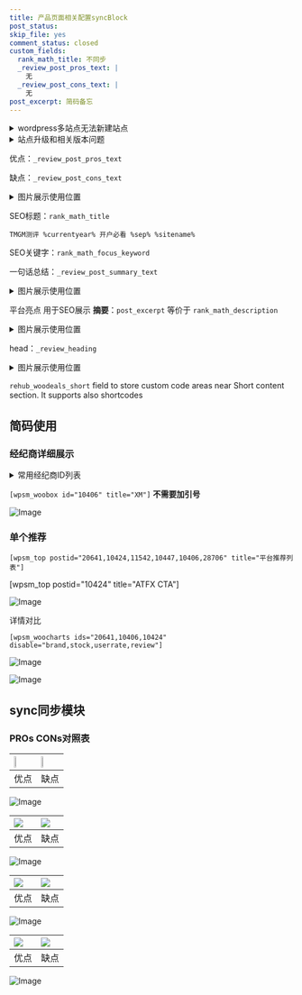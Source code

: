 ```yaml
---
title: 产品页面相关配置syncBlock
post_status: 
skip_file: yes
comment_status: closed
custom_fields:
  rank_math_title: 不同步
  _review_post_pros_text: |
    无
  _review_post_cons_text: |
    无
post_excerpt: 简码备忘
---
```

<details><summary>wordpress多站点无法新建站点</summary>

<li>和报错需要清理cookies一样的原因</li>
<li>wp-config.php里面<code>define( 'SUBDOMAIN_INSTALL', false );//子域名安装</code></li>
<li>新建子站点是用<code>define( 'SUBDOMAIN_INSTALL', true);//子域名安装</code> 完成以后，改成<code>false</code></li>
</details>

<details><summary>站点升级和相关版本问题</summary>

<p>wordpress：5.9.9
woocommerce：7.5.1
出现问题的地方：主题选项里面>><strong>Product layout >>compact style</strong></p>
<p>如何出现没有用过的字段 导致无法保存。先导出配置 然后进行修改，后面再次恢复即可。</p>
<p>出现部分字段无法显示时，需要返回默认布局后，对产品进行保存就好了。</p>
<p></p>
</details>

优点：`_review_post_pros_text`

缺点：`_review_post_cons_text`

<details><summary>图片展示使用位置</summary>

<img src="https://prod-files-secure.s3.us-west-2.amazonaws.com/39ed1227-6d7d-4570-be36-9ccd4a2c4241/f51d3d83-55d4-4bdf-9604-f37ec77ab556/Untitled.png?X-Amz-Algorithm=AWS4-HMAC-SHA256&X-Amz-Content-Sha256=UNSIGNED-PAYLOAD&X-Amz-Credential=ASIAZI2LB4662W2LL3FR%2F20250818%2Fus-west-2%2Fs3%2Faws4_request&X-Amz-Date=20250818T165517Z&X-Amz-Expires=3600&X-Amz-Security-Token=IQoJb3JpZ2luX2VjEGEaCXVzLXdlc3QtMiJHMEUCIBtLySCID7DDg3tDU6NJARqhtz0dhdESvs3gV0iIquuOAiEAmU7jJjRzJYR0g%2FtLawF5hzl0WGUk9rAPmpyqda9DoHQqiAQIqv%2F%2F%2F%2F%2F%2F%2F%2F%2F%2FARAAGgw2Mzc0MjMxODM4MDUiDKx0zlXXwTPcHm%2BVFircAyBGLECyvd8B6WUbXmBUxmzH0YzhfYMonzNYeXi0nRRhY%2BtP4IvbHxzj6pUX20D%2BxgkabkQedXFqDhuwh%2BRALiA2x%2FjW1oMKqECkTcv8bo4bCuRLNND3uVERU1JxJW15TnwnTFVOQt6it%2BScwCTqTPRMqDTOqkNvX5g6xOcYRY60XoZ%2Bmygtlti0BqwVnaTUPmULL735L6sVyblHQiEBEAX5dSFGGvNv5x0wmEWEe1ZKgpOn%2BI3uglcX5Qst55ubxf5Lqkp8RSpT8NCgMCdDPpql5tBhJR4BluI%2BVjduo9NFSnNrLrO97DV6KqQ5A26Y7GFkvB8qi0R3DFqHGtFuN%2FwhRYHZ%2BgOw6kXt23fPHvcL9Vw%2BR46B0wyLoVuRRFojyEt2sofidxFlaY%2F9OVVaavcgPU49KsRzyn7OabP7%2BFs0IzJUrA2UfT%2BP1ifCTThMRt%2Fl8u%2Bi1vszOOkqfE%2BIKWJ2zmK4k4HzgKt%2FHb6RUcPmwLxfM%2FHYgN8ZkGfI6iU1t8uXkgKasZmFEug08yJjBpurjqJNsg7vF%2Ft8qTm0z5Fwhc0V2tQO1ffCRVtrUCy5A6UoHgNKZO%2BLHNp3FXDBws5mQTzHoJ%2BBg51K6UA%2ByBv2epix0ksKsQpelVyrMM6rjcUGOqUBabvUExuWhEp8ndScnwzO9QQxjE3fMVh5csHDcFS63Bh2smxswHv5oO6t0paKgEbwlDjKhm%2F1b7KSfAg1xdA6xvR9KQfIu9Yq%2FtbnD1SYtyEJNBsFDSPIX3fgFBHHxXGU9tFwPc2Oc%2FCHf5p%2FYj%2BfU9Wy1didDtERA2Kir3qab5GP9T%2FgabksQrI3Ly%2BOijIt1ExAAijevE3LUEZ4IFhY1edHVYZV&X-Amz-Signature=cddffdce7ba8a21a7e60674b2a165674034d6edaa2ac2bdf5a8ab9a4ce660a59&X-Amz-SignedHeaders=host&x-amz-checksum-mode=ENABLED&x-id=GetObject" alt="Image">
</details>

SEO标题：`rank_math_title`

`TMGM测评 %currentyear% 开户必看 %sep% %sitename%`

SEO关键字：`rank_math_focus_keyword`

一句话总结：`_review_post_summary_text`

<details><summary>图片展示使用位置</summary>

<img src="https://prod-files-secure.s3.us-west-2.amazonaws.com/39ed1227-6d7d-4570-be36-9ccd4a2c4241/4b96a922-296c-4f4e-8630-d1c870cbce01/Untitled.png?X-Amz-Algorithm=AWS4-HMAC-SHA256&X-Amz-Content-Sha256=UNSIGNED-PAYLOAD&X-Amz-Credential=ASIAZI2LB466Y3I7B4L4%2F20250818%2Fus-west-2%2Fs3%2Faws4_request&X-Amz-Date=20250818T165518Z&X-Amz-Expires=3600&X-Amz-Security-Token=IQoJb3JpZ2luX2VjEGEaCXVzLXdlc3QtMiJHMEUCIQDq%2FlpnZOBNmks3StNn1eYVJ4pG0i30NAEc7TMo26hvsQIgKCkRoFtzzt9VU3kt3XrMEoMKz2J0B0kbFBXfAFGasioqiAQIqv%2F%2F%2F%2F%2F%2F%2F%2F%2F%2FARAAGgw2Mzc0MjMxODM4MDUiDFdUgKpkuv3HLj%2FN7CrcA0ddPAoBNDJcOvrOpZHsmauVrQPJjfk4pxhYZqbumu5iZWnmDBRnV8Z4jWC4BTjRw40W8zGW1vgZapmTw40DeZEvnpdeKZgXVaFSc9DwQaYG5FyhHLzZZ6UhJO9hmuj5XsPFRzwfe853pMNUbfWoSxi5PzmSVcS%2F7fa%2BelxZJrf2A2BE2vuvsVAEoew5kQAPcaY2pmBjxPynLVd9z%2BkAtLrKfjLTML%2FxoxhyLVcGuJqLu2RWClLsr8Fhcd02dmrZ3CySalK6bcFWAz0hsMFqoELMdYqrjkGx1ZtY0vDpFoSuJ7BIsKQqhUVmXPKdJjPZ6vVLVJqtlqk%2FR3yny%2FAUJ%2BjEb5gAXHJoql1noHaZET8ghfcUv6KsWh0ySjP5USI71DPKy1Y%2FmfbHnSLcJj0vpmhdFjGDr0B57pUWNbLm9KbUsbxOLfexwklwUYq0tXjbe0bmCdrZWiC1xHOgt2LbNVTi0zohgwYIm01alb9Ub7lIvcJQW7Bz0FiDnE4Ih6KA3Oxy35eQlhKedq%2Fzz%2B5ZgX%2Bmw4ebnXajwZJkutszUjzCM2oahAZFnaPCo5IPO2AM4GmeCRTN7TPQ872lMtcpahQzpDbl2UqXTME%2B99vFlcEdXqDFZYnEPC%2FU6NZVMNmsjcUGOqUBuULBiYEK6DsJkBGul3AP9%2BqXFJQ9tr%2Fhvg%2B6J8BKlltsWhu4t8vTZ4QwzA0zC6i9xpNtXVG2JMsVT9ckvSkOZkamWqwnvDfWCp6gyg%2B1y6gLfxw3Fy8xMlu5DGmnnxgzTN03hBHPERzyRG18Kh5AaFjFyP%2BRa4ySfW84MSp7ygG1gitqyDjTcLmwgeA1aky1%2F7%2BtH7ie%2FuBU99NqxNuu0c98K8h2&X-Amz-Signature=efc070107c157d03ecc8990b1db9d6b3537bc7c8faf6f853a139cd363b70c105&X-Amz-SignedHeaders=host&x-amz-checksum-mode=ENABLED&x-id=GetObject" alt="Image">
</details>

平台亮点 用于SEO展示 **摘要**：`post_excerpt`  等价于 `rank_math_description`

<details><summary>图片展示使用位置</summary>

<img src="https://prod-files-secure.s3.us-west-2.amazonaws.com/39ed1227-6d7d-4570-be36-9ccd4a2c4241/1ee11f63-b60a-4dfe-a7a7-d58ff23b5d88/Untitled.png?X-Amz-Algorithm=AWS4-HMAC-SHA256&X-Amz-Content-Sha256=UNSIGNED-PAYLOAD&X-Amz-Credential=ASIAZI2LB46656QHIXGV%2F20250818%2Fus-west-2%2Fs3%2Faws4_request&X-Amz-Date=20250818T165518Z&X-Amz-Expires=3600&X-Amz-Security-Token=IQoJb3JpZ2luX2VjEGEaCXVzLXdlc3QtMiJHMEUCIBw8fH7j8jPuePAHcV5F4X%2BJllOWv12NCdovOe64liK3AiEAwwFr%2Ffw1gzS2YPxsCTBY12tp6cGgVv%2FYUR%2Fnl%2Fx3rEkqiAQIqv%2F%2F%2F%2F%2F%2F%2F%2F%2F%2FARAAGgw2Mzc0MjMxODM4MDUiDP4uM5SLP1tAXI4y0SrcAwojoSu5yuJ0FuRgKw2M5z7gSqEfyOx3WMOjEDAj6tpxkDgIvnufw86Ze9rELwfzrtf9fMzJffPsnOSYNMf8NYX%2FEOZx6ParVpdr8S2cFS6bne%2B2JuPTjATrBL633820VTKDOTKn144kgi7GnMe%2BysxUonoTtHfcK3G%2F215SZAnPaTOTNDSo3gl8RD6ZFTixwz%2Bn8tmIyI40GFC%2FaHRvbWoKze6BEM1Hfv53eklENuRCu87L5gWMB%2BI68slTVw7pKnD0sdQRWSTIabqEPkvMfVkLI%2BcnU4V05YBmLn8tiJ8VgrzLIih3JJ1ojyluD9tepql2npEXgn3WdwdrZtGyeN2OuVo1jrOCcca4hUbwlj0SqX8p2DQijiGbLsWeTihWPOS9cMqcHK7Hfpjsunzh28P%2F2bC%2FmnVR%2F0yOtHQoPQ5UUEXKMBafkYNIJOg%2BuGdXljyHHTfTvhj%2F1PZX7i3Aq%2BB9FbpCjCtbh72F9aCxrbEziTR1ntQxXRsLt1zTi302U3iLBx%2BKyuQ2amsQ2QzzwByVfZW6syvzrWoqDeTND3qjnZMDhUCMwoKv0dEylEyu%2FzQnYyK%2F3lrRUIgm3g4c6L6bVZkqaSDqc8f4UEDvxALvvkSUOW1pnrsL%2BG2uMOOsjcUGOqUBQ9bFGevdhihLcSMC9shgBSOhd9kTMlON6vzt17DnMT4Vy5%2FWotTVMtnEnQjxX4ojNHx6UFlKjzvS5p%2Fkt%2BKnVkHWXX78XCsLiIbsUWeBWMK4SjJ4YCdThQjZdIrkRB2WGekP0uZaNP44%2FQ0nhFnr7fR3o%2F8GKgKtTlq18%2BgeSko6fEoXvSnUmL8ggRg%2BycxjZiHX5ah6xyiWwYSB3hk02kL3yxKH&X-Amz-Signature=5e2b3c1d3775a72d904cbb98931a0c81c9cf5c75ece04aa0adc68c10d01fd60f&X-Amz-SignedHeaders=host&x-amz-checksum-mode=ENABLED&x-id=GetObject" alt="Image">
<img src="https://prod-files-secure.s3.us-west-2.amazonaws.com/39ed1227-6d7d-4570-be36-9ccd4a2c4241/ad4118b5-78d8-4fbe-801e-3b29b5d99c01/Untitled.png?X-Amz-Algorithm=AWS4-HMAC-SHA256&X-Amz-Content-Sha256=UNSIGNED-PAYLOAD&X-Amz-Credential=ASIAZI2LB46656QHIXGV%2F20250818%2Fus-west-2%2Fs3%2Faws4_request&X-Amz-Date=20250818T165518Z&X-Amz-Expires=3600&X-Amz-Security-Token=IQoJb3JpZ2luX2VjEGEaCXVzLXdlc3QtMiJHMEUCIBw8fH7j8jPuePAHcV5F4X%2BJllOWv12NCdovOe64liK3AiEAwwFr%2Ffw1gzS2YPxsCTBY12tp6cGgVv%2FYUR%2Fnl%2Fx3rEkqiAQIqv%2F%2F%2F%2F%2F%2F%2F%2F%2F%2FARAAGgw2Mzc0MjMxODM4MDUiDP4uM5SLP1tAXI4y0SrcAwojoSu5yuJ0FuRgKw2M5z7gSqEfyOx3WMOjEDAj6tpxkDgIvnufw86Ze9rELwfzrtf9fMzJffPsnOSYNMf8NYX%2FEOZx6ParVpdr8S2cFS6bne%2B2JuPTjATrBL633820VTKDOTKn144kgi7GnMe%2BysxUonoTtHfcK3G%2F215SZAnPaTOTNDSo3gl8RD6ZFTixwz%2Bn8tmIyI40GFC%2FaHRvbWoKze6BEM1Hfv53eklENuRCu87L5gWMB%2BI68slTVw7pKnD0sdQRWSTIabqEPkvMfVkLI%2BcnU4V05YBmLn8tiJ8VgrzLIih3JJ1ojyluD9tepql2npEXgn3WdwdrZtGyeN2OuVo1jrOCcca4hUbwlj0SqX8p2DQijiGbLsWeTihWPOS9cMqcHK7Hfpjsunzh28P%2F2bC%2FmnVR%2F0yOtHQoPQ5UUEXKMBafkYNIJOg%2BuGdXljyHHTfTvhj%2F1PZX7i3Aq%2BB9FbpCjCtbh72F9aCxrbEziTR1ntQxXRsLt1zTi302U3iLBx%2BKyuQ2amsQ2QzzwByVfZW6syvzrWoqDeTND3qjnZMDhUCMwoKv0dEylEyu%2FzQnYyK%2F3lrRUIgm3g4c6L6bVZkqaSDqc8f4UEDvxALvvkSUOW1pnrsL%2BG2uMOOsjcUGOqUBQ9bFGevdhihLcSMC9shgBSOhd9kTMlON6vzt17DnMT4Vy5%2FWotTVMtnEnQjxX4ojNHx6UFlKjzvS5p%2Fkt%2BKnVkHWXX78XCsLiIbsUWeBWMK4SjJ4YCdThQjZdIrkRB2WGekP0uZaNP44%2FQ0nhFnr7fR3o%2F8GKgKtTlq18%2BgeSko6fEoXvSnUmL8ggRg%2BycxjZiHX5ah6xyiWwYSB3hk02kL3yxKH&X-Amz-Signature=6e7a1b737febbd32bc4021d79cbab569b9cbe93e46c61f887b703f4735836417&X-Amz-SignedHeaders=host&x-amz-checksum-mode=ENABLED&x-id=GetObject" alt="Image">
<img src="https://prod-files-secure.s3.us-west-2.amazonaws.com/39ed1227-6d7d-4570-be36-9ccd4a2c4241/a38cf7c9-a79c-4b64-9e94-13589fe0758b/Untitled.png?X-Amz-Algorithm=AWS4-HMAC-SHA256&X-Amz-Content-Sha256=UNSIGNED-PAYLOAD&X-Amz-Credential=ASIAZI2LB46656QHIXGV%2F20250818%2Fus-west-2%2Fs3%2Faws4_request&X-Amz-Date=20250818T165518Z&X-Amz-Expires=3600&X-Amz-Security-Token=IQoJb3JpZ2luX2VjEGEaCXVzLXdlc3QtMiJHMEUCIBw8fH7j8jPuePAHcV5F4X%2BJllOWv12NCdovOe64liK3AiEAwwFr%2Ffw1gzS2YPxsCTBY12tp6cGgVv%2FYUR%2Fnl%2Fx3rEkqiAQIqv%2F%2F%2F%2F%2F%2F%2F%2F%2F%2FARAAGgw2Mzc0MjMxODM4MDUiDP4uM5SLP1tAXI4y0SrcAwojoSu5yuJ0FuRgKw2M5z7gSqEfyOx3WMOjEDAj6tpxkDgIvnufw86Ze9rELwfzrtf9fMzJffPsnOSYNMf8NYX%2FEOZx6ParVpdr8S2cFS6bne%2B2JuPTjATrBL633820VTKDOTKn144kgi7GnMe%2BysxUonoTtHfcK3G%2F215SZAnPaTOTNDSo3gl8RD6ZFTixwz%2Bn8tmIyI40GFC%2FaHRvbWoKze6BEM1Hfv53eklENuRCu87L5gWMB%2BI68slTVw7pKnD0sdQRWSTIabqEPkvMfVkLI%2BcnU4V05YBmLn8tiJ8VgrzLIih3JJ1ojyluD9tepql2npEXgn3WdwdrZtGyeN2OuVo1jrOCcca4hUbwlj0SqX8p2DQijiGbLsWeTihWPOS9cMqcHK7Hfpjsunzh28P%2F2bC%2FmnVR%2F0yOtHQoPQ5UUEXKMBafkYNIJOg%2BuGdXljyHHTfTvhj%2F1PZX7i3Aq%2BB9FbpCjCtbh72F9aCxrbEziTR1ntQxXRsLt1zTi302U3iLBx%2BKyuQ2amsQ2QzzwByVfZW6syvzrWoqDeTND3qjnZMDhUCMwoKv0dEylEyu%2FzQnYyK%2F3lrRUIgm3g4c6L6bVZkqaSDqc8f4UEDvxALvvkSUOW1pnrsL%2BG2uMOOsjcUGOqUBQ9bFGevdhihLcSMC9shgBSOhd9kTMlON6vzt17DnMT4Vy5%2FWotTVMtnEnQjxX4ojNHx6UFlKjzvS5p%2Fkt%2BKnVkHWXX78XCsLiIbsUWeBWMK4SjJ4YCdThQjZdIrkRB2WGekP0uZaNP44%2FQ0nhFnr7fR3o%2F8GKgKtTlq18%2BgeSko6fEoXvSnUmL8ggRg%2BycxjZiHX5ah6xyiWwYSB3hk02kL3yxKH&X-Amz-Signature=8edb94a5cf82c36a24fc4d4b51fd3ce303ba141bcaa4cee29188c47b43602412&X-Amz-SignedHeaders=host&x-amz-checksum-mode=ENABLED&x-id=GetObject" alt="Image">
<img src="https://prod-files-secure.s3.us-west-2.amazonaws.com/39ed1227-6d7d-4570-be36-9ccd4a2c4241/7da6fc1e-d2ac-42ae-8c75-cb5749aa18f6/Untitled.png?X-Amz-Algorithm=AWS4-HMAC-SHA256&X-Amz-Content-Sha256=UNSIGNED-PAYLOAD&X-Amz-Credential=ASIAZI2LB46656QHIXGV%2F20250818%2Fus-west-2%2Fs3%2Faws4_request&X-Amz-Date=20250818T165518Z&X-Amz-Expires=3600&X-Amz-Security-Token=IQoJb3JpZ2luX2VjEGEaCXVzLXdlc3QtMiJHMEUCIBw8fH7j8jPuePAHcV5F4X%2BJllOWv12NCdovOe64liK3AiEAwwFr%2Ffw1gzS2YPxsCTBY12tp6cGgVv%2FYUR%2Fnl%2Fx3rEkqiAQIqv%2F%2F%2F%2F%2F%2F%2F%2F%2F%2FARAAGgw2Mzc0MjMxODM4MDUiDP4uM5SLP1tAXI4y0SrcAwojoSu5yuJ0FuRgKw2M5z7gSqEfyOx3WMOjEDAj6tpxkDgIvnufw86Ze9rELwfzrtf9fMzJffPsnOSYNMf8NYX%2FEOZx6ParVpdr8S2cFS6bne%2B2JuPTjATrBL633820VTKDOTKn144kgi7GnMe%2BysxUonoTtHfcK3G%2F215SZAnPaTOTNDSo3gl8RD6ZFTixwz%2Bn8tmIyI40GFC%2FaHRvbWoKze6BEM1Hfv53eklENuRCu87L5gWMB%2BI68slTVw7pKnD0sdQRWSTIabqEPkvMfVkLI%2BcnU4V05YBmLn8tiJ8VgrzLIih3JJ1ojyluD9tepql2npEXgn3WdwdrZtGyeN2OuVo1jrOCcca4hUbwlj0SqX8p2DQijiGbLsWeTihWPOS9cMqcHK7Hfpjsunzh28P%2F2bC%2FmnVR%2F0yOtHQoPQ5UUEXKMBafkYNIJOg%2BuGdXljyHHTfTvhj%2F1PZX7i3Aq%2BB9FbpCjCtbh72F9aCxrbEziTR1ntQxXRsLt1zTi302U3iLBx%2BKyuQ2amsQ2QzzwByVfZW6syvzrWoqDeTND3qjnZMDhUCMwoKv0dEylEyu%2FzQnYyK%2F3lrRUIgm3g4c6L6bVZkqaSDqc8f4UEDvxALvvkSUOW1pnrsL%2BG2uMOOsjcUGOqUBQ9bFGevdhihLcSMC9shgBSOhd9kTMlON6vzt17DnMT4Vy5%2FWotTVMtnEnQjxX4ojNHx6UFlKjzvS5p%2Fkt%2BKnVkHWXX78XCsLiIbsUWeBWMK4SjJ4YCdThQjZdIrkRB2WGekP0uZaNP44%2FQ0nhFnr7fR3o%2F8GKgKtTlq18%2BgeSko6fEoXvSnUmL8ggRg%2BycxjZiHX5ah6xyiWwYSB3hk02kL3yxKH&X-Amz-Signature=87542c42ea0a15760c3f50f826b4dc0af496e2e56f83e3dc075112ef2d7d7118&X-Amz-SignedHeaders=host&x-amz-checksum-mode=ENABLED&x-id=GetObject" alt="Image">
<img src="https://prod-files-secure.s3.us-west-2.amazonaws.com/39ed1227-6d7d-4570-be36-9ccd4a2c4241/7e97f40a-eaee-47f5-b2f9-475f96808fa7/Untitled.png?X-Amz-Algorithm=AWS4-HMAC-SHA256&X-Amz-Content-Sha256=UNSIGNED-PAYLOAD&X-Amz-Credential=ASIAZI2LB46656QHIXGV%2F20250818%2Fus-west-2%2Fs3%2Faws4_request&X-Amz-Date=20250818T165518Z&X-Amz-Expires=3600&X-Amz-Security-Token=IQoJb3JpZ2luX2VjEGEaCXVzLXdlc3QtMiJHMEUCIBw8fH7j8jPuePAHcV5F4X%2BJllOWv12NCdovOe64liK3AiEAwwFr%2Ffw1gzS2YPxsCTBY12tp6cGgVv%2FYUR%2Fnl%2Fx3rEkqiAQIqv%2F%2F%2F%2F%2F%2F%2F%2F%2F%2FARAAGgw2Mzc0MjMxODM4MDUiDP4uM5SLP1tAXI4y0SrcAwojoSu5yuJ0FuRgKw2M5z7gSqEfyOx3WMOjEDAj6tpxkDgIvnufw86Ze9rELwfzrtf9fMzJffPsnOSYNMf8NYX%2FEOZx6ParVpdr8S2cFS6bne%2B2JuPTjATrBL633820VTKDOTKn144kgi7GnMe%2BysxUonoTtHfcK3G%2F215SZAnPaTOTNDSo3gl8RD6ZFTixwz%2Bn8tmIyI40GFC%2FaHRvbWoKze6BEM1Hfv53eklENuRCu87L5gWMB%2BI68slTVw7pKnD0sdQRWSTIabqEPkvMfVkLI%2BcnU4V05YBmLn8tiJ8VgrzLIih3JJ1ojyluD9tepql2npEXgn3WdwdrZtGyeN2OuVo1jrOCcca4hUbwlj0SqX8p2DQijiGbLsWeTihWPOS9cMqcHK7Hfpjsunzh28P%2F2bC%2FmnVR%2F0yOtHQoPQ5UUEXKMBafkYNIJOg%2BuGdXljyHHTfTvhj%2F1PZX7i3Aq%2BB9FbpCjCtbh72F9aCxrbEziTR1ntQxXRsLt1zTi302U3iLBx%2BKyuQ2amsQ2QzzwByVfZW6syvzrWoqDeTND3qjnZMDhUCMwoKv0dEylEyu%2FzQnYyK%2F3lrRUIgm3g4c6L6bVZkqaSDqc8f4UEDvxALvvkSUOW1pnrsL%2BG2uMOOsjcUGOqUBQ9bFGevdhihLcSMC9shgBSOhd9kTMlON6vzt17DnMT4Vy5%2FWotTVMtnEnQjxX4ojNHx6UFlKjzvS5p%2Fkt%2BKnVkHWXX78XCsLiIbsUWeBWMK4SjJ4YCdThQjZdIrkRB2WGekP0uZaNP44%2FQ0nhFnr7fR3o%2F8GKgKtTlq18%2BgeSko6fEoXvSnUmL8ggRg%2BycxjZiHX5ah6xyiWwYSB3hk02kL3yxKH&X-Amz-Signature=869e240cef091d0d1bd318c878416553da38bcaaa5213cc850f229fb9b1a2a59&X-Amz-SignedHeaders=host&x-amz-checksum-mode=ENABLED&x-id=GetObject" alt="Image">
</details>

head：`_review_heading`

<details><summary>图片展示使用位置</summary>

<img src="https://prod-files-secure.s3.us-west-2.amazonaws.com/39ed1227-6d7d-4570-be36-9ccd4a2c4241/3a4650ad-9887-415c-889a-edd51fa54f27/Untitled.png?X-Amz-Algorithm=AWS4-HMAC-SHA256&X-Amz-Content-Sha256=UNSIGNED-PAYLOAD&X-Amz-Credential=ASIAZI2LB466SXW75ZBL%2F20250818%2Fus-west-2%2Fs3%2Faws4_request&X-Amz-Date=20250818T165519Z&X-Amz-Expires=3600&X-Amz-Security-Token=IQoJb3JpZ2luX2VjEGEaCXVzLXdlc3QtMiJGMEQCIAgowv97dYuFUPxUx1790AYicjRilJCN6xdVnM1SJ6qCAiA2fJ2jlY10oyPHTmTkQL9igpa8Hute152lr4CT9PzsyiqIBAiq%2F%2F%2F%2F%2F%2F%2F%2F%2F%2F8BEAAaDDYzNzQyMzE4MzgwNSIMQcti%2BT%2F7ZJ21yXwyKtwDzmnSOFx4gQMQ7JUAejvAaSbB6PtkRt%2FLwccIjd4tuOXkZNUqiDTllLRDJeg1spZLJa3zTTP0mG6FXP3DgEl7%2BcSYy5tx3gexpBzIpWFe%2F1XNRrMkeve7zuh1u7U0y16YtpnP0vOIGE49if1BcmfMvLshrENFHms5ktjFwFzIFuIU9sH%2BZBDzGHyEngNIavUjk5fsKYfFXlWb0A6%2BqcOV%2Fh3cxNu6CXg%2FdYHvwXaY57sNT96VY7XyX6U9ZmUDEyJbwNb65dsBM8bnf6AvGA0IqNSBMpoFMHAmOaOVnTo1oXF%2F0aq7dDSK1Gj47Qhn2iAr%2Fi%2BcQ9DAarcVzY0mnjiGjgC2dzq8YknWdMlnVoiiXXITpVfShnMqQuy8aUaYWe2tc3ldpPTyevPPasxvX2mUG2LVlqXozApGq5QzmDJkq%2FEdpI0C%2BaHOUXiCEgisvmc%2BoIcyvj2xqR8QnJYTn95iSqnNQRCkN79548B9jhSIyKBmOfM7Xj%2BcZKqsJYXzkWRIvLz4nvJWzmWvAwnRWJRtlj3xjqpmSdSpJe%2BzPnAbg7zljhTchvRuSLCKVFbjm58ovOKd1QVXlPhzp6dMzBulMOdHC69xBqPUkQIYPM9r%2B5wCOqCeOV037Cl8AaEw06uNxQY6pgHjIL%2FQdqhjTDUEE3cH1NGi%2F9XGTnP4jGIg1coUtwJ8897JuXCyDr7DRFrGreItHqEd04Fw1whtss2S6wxpyq50CTYgWQfu0Piy82Y8srVtGbSuQzy%2F7NEDjtP9Y3bw5JmotBdC7cVN%2FD9JxUJUqAqdAfjV%2BNjprAzUQl%2BCgdNJjiVBIp242rpHNCJhOk5xdUtlhy5b3rN7VroltY2I%2FhPGYWnmX9Em&X-Amz-Signature=d9ba58edecff4c2d85477a122ae6a91fd9a8243e33d004872cc5f6adf46649ce&X-Amz-SignedHeaders=host&x-amz-checksum-mode=ENABLED&x-id=GetObject" alt="Image">
</details>

`rehub_woodeals_short`	field to store custom code areas near Short content section. It supports also shortcodes



## 简码使用

### 经纪商详细展示

<details><summary>常用经纪商ID列表</summary>

<pre><code class="php">嘉盛 ===> 20641  [wpsm_woobox id="20641" title="嘉盛"]
易信easymarkets ===> 11542  [wpsm_woobox id="11542" title="易信easymarkets"]
ATFX外汇 ===> 10424  [wpsm_woobox id="10424" title="ATFX"]
XM ===> 10406  [wpsm_woobox id="10406" title="XM"]
TMGM ===> 29622  [wpsm_woobox id="29622" title="TMGM"]
HYCM ===> 10447  [wpsm_woobox id="10447" title="HYCM"]
fpmarkets澳福外汇 ===> 20639  [wpsm_woobox id="20639" title="fpmarkets澳福外汇"]</code></pre>
</details>

`[wpsm_woobox id="10406" title="XM"]` **不需要加引号**

![Image](https://prod-files-secure.s3.us-west-2.amazonaws.com/39ed1227-6d7d-4570-be36-9ccd4a2c4241/4f898f9d-0fa7-4e43-acd3-ac6bc7be575a/Untitled.png?X-Amz-Algorithm=AWS4-HMAC-SHA256&X-Amz-Content-Sha256=UNSIGNED-PAYLOAD&X-Amz-Credential=ASIAZI2LB466TKDTRHHF%2F20250818%2Fus-west-2%2Fs3%2Faws4_request&X-Amz-Date=20250818T165516Z&X-Amz-Expires=3600&X-Amz-Security-Token=IQoJb3JpZ2luX2VjEGEaCXVzLXdlc3QtMiJGMEQCICOyXu16flRKC5yxaZ40MmuvpX%2FIumDRyF8cwz00vk7dAiBUgS7jwmVbNr3ZZwelpGAxnH6ANf%2BCKtPPZnBXRJ%2F06CqIBAiq%2F%2F%2F%2F%2F%2F%2F%2F%2F%2F8BEAAaDDYzNzQyMzE4MzgwNSIM7TnBUSaKX7%2Fc007CKtwDIwGlX%2FJCciVSrWqf3lE9895Lq0Z59u5Moxrmul6J%2FhCDMUNqY3XPf%2Fc8xVj%2Bu29lx%2FWr39Bsx6g8EGI5pYXfo0%2BkBNoPKZvQ73xrK5VOV8TFlMFmeCwor4sJIq8%2BUpFWmujOnZz2Ur1pfROrPHHPOVXrAyV6Ll1sx3%2BFOG56LXwC8CcSB7YifRTvsKJ7oR2M50yH8UwW0rNZpwHvTJsSfL%2F%2Fq1aJde5Vx9EOuHqeFPyS4VCMHPIfZQY3l5kTHQLmdQs7i8KhrHBE3LQyoc8FSyGArpFv1g%2B17uNTPczdJZ09Do7FOPVRnc%2FRRinGMTFza6z6SRu%2FWEnrpUWUqFaZpUmeUmyBkADarG%2BsqBaBtstVrz9VBzvifSH9RRZrugZprMSnTC5BA6eBT8OiiUcVODQgWeaqzUjDR%2BI7OdO2o5shntbM4pWQQm7mBvcxo2smJU28u9wnL7n1hmeocV%2B6AnDFJ4wVsPzVIzqHYDwre1UJZnLr%2BoIACmwhdEkC9wN7ylq1lCtiVxxU%2BoWdA6bqGWY98JvhEKFeOd%2F7QfuT0xEkjm0zh7vijF64XxXlU%2FLcVBxoDw%2Bd8TMRJAow80NXghMgSj05e14mwdPyq8dSsKIxjYwsWeUc1S4u8J4wgqyNxQY6pgEFRYjE76i3oy4KQ891yzqu%2B730ak4aZkOUyYGJuDaDWUxfx379X7ZYOIMTT4DDWYySXKX1AQZZ69rcQot7MBRmxedN39fDb3NFUxt9i7rj02qm2jvUOvMMj6blMFbjWVHU0IONsGEEjgoWPlY0DeffC%2FVI5iDPhYfH4MAjonCqwu%2FG0%2FFPZoUcRxt4l4Ia0mhF%2FTepl2g5gMu3%2BMswbzmVx8uJ%2Fh45&X-Amz-Signature=fb30fd73bfa971fd9e95a4a49681a832fddfcea9416798b920144eac63901b22&X-Amz-SignedHeaders=host&x-amz-checksum-mode=ENABLED&x-id=GetObject)

### 单个推荐
`[wpsm_top postid="20641,10424,11542,10447,10406,28706" title="平台推荐列表"]`

[wpsm_top postid="10424" title="ATFX CTA"]

![Image](https://prod-files-secure.s3.us-west-2.amazonaws.com/39ed1227-6d7d-4570-be36-9ccd4a2c4241/5ac620dc-51a8-48b6-b55d-91f47299193c/Untitled.png?X-Amz-Algorithm=AWS4-HMAC-SHA256&X-Amz-Content-Sha256=UNSIGNED-PAYLOAD&X-Amz-Credential=ASIAZI2LB466TKDTRHHF%2F20250818%2Fus-west-2%2Fs3%2Faws4_request&X-Amz-Date=20250818T165516Z&X-Amz-Expires=3600&X-Amz-Security-Token=IQoJb3JpZ2luX2VjEGEaCXVzLXdlc3QtMiJGMEQCICOyXu16flRKC5yxaZ40MmuvpX%2FIumDRyF8cwz00vk7dAiBUgS7jwmVbNr3ZZwelpGAxnH6ANf%2BCKtPPZnBXRJ%2F06CqIBAiq%2F%2F%2F%2F%2F%2F%2F%2F%2F%2F8BEAAaDDYzNzQyMzE4MzgwNSIM7TnBUSaKX7%2Fc007CKtwDIwGlX%2FJCciVSrWqf3lE9895Lq0Z59u5Moxrmul6J%2FhCDMUNqY3XPf%2Fc8xVj%2Bu29lx%2FWr39Bsx6g8EGI5pYXfo0%2BkBNoPKZvQ73xrK5VOV8TFlMFmeCwor4sJIq8%2BUpFWmujOnZz2Ur1pfROrPHHPOVXrAyV6Ll1sx3%2BFOG56LXwC8CcSB7YifRTvsKJ7oR2M50yH8UwW0rNZpwHvTJsSfL%2F%2Fq1aJde5Vx9EOuHqeFPyS4VCMHPIfZQY3l5kTHQLmdQs7i8KhrHBE3LQyoc8FSyGArpFv1g%2B17uNTPczdJZ09Do7FOPVRnc%2FRRinGMTFza6z6SRu%2FWEnrpUWUqFaZpUmeUmyBkADarG%2BsqBaBtstVrz9VBzvifSH9RRZrugZprMSnTC5BA6eBT8OiiUcVODQgWeaqzUjDR%2BI7OdO2o5shntbM4pWQQm7mBvcxo2smJU28u9wnL7n1hmeocV%2B6AnDFJ4wVsPzVIzqHYDwre1UJZnLr%2BoIACmwhdEkC9wN7ylq1lCtiVxxU%2BoWdA6bqGWY98JvhEKFeOd%2F7QfuT0xEkjm0zh7vijF64XxXlU%2FLcVBxoDw%2Bd8TMRJAow80NXghMgSj05e14mwdPyq8dSsKIxjYwsWeUc1S4u8J4wgqyNxQY6pgEFRYjE76i3oy4KQ891yzqu%2B730ak4aZkOUyYGJuDaDWUxfx379X7ZYOIMTT4DDWYySXKX1AQZZ69rcQot7MBRmxedN39fDb3NFUxt9i7rj02qm2jvUOvMMj6blMFbjWVHU0IONsGEEjgoWPlY0DeffC%2FVI5iDPhYfH4MAjonCqwu%2FG0%2FFPZoUcRxt4l4Ia0mhF%2FTepl2g5gMu3%2BMswbzmVx8uJ%2Fh45&X-Amz-Signature=cf909aa3fc4d35dd57f90ded178aaa0646cd114caa423e89fd1fc1b517498823&X-Amz-SignedHeaders=host&x-amz-checksum-mode=ENABLED&x-id=GetObject)

详情对比

`[wpsm_woocharts ids="20641,10406,10424" disable="brand,stock,userrate,review"]`

![Image](https://prod-files-secure.s3.us-west-2.amazonaws.com/39ed1227-6d7d-4570-be36-9ccd4a2c4241/bf3ba45f-b9f3-4295-8aef-b4a495fd25f4/Untitled.png?X-Amz-Algorithm=AWS4-HMAC-SHA256&X-Amz-Content-Sha256=UNSIGNED-PAYLOAD&X-Amz-Credential=ASIAZI2LB466TKDTRHHF%2F20250818%2Fus-west-2%2Fs3%2Faws4_request&X-Amz-Date=20250818T165516Z&X-Amz-Expires=3600&X-Amz-Security-Token=IQoJb3JpZ2luX2VjEGEaCXVzLXdlc3QtMiJGMEQCICOyXu16flRKC5yxaZ40MmuvpX%2FIumDRyF8cwz00vk7dAiBUgS7jwmVbNr3ZZwelpGAxnH6ANf%2BCKtPPZnBXRJ%2F06CqIBAiq%2F%2F%2F%2F%2F%2F%2F%2F%2F%2F8BEAAaDDYzNzQyMzE4MzgwNSIM7TnBUSaKX7%2Fc007CKtwDIwGlX%2FJCciVSrWqf3lE9895Lq0Z59u5Moxrmul6J%2FhCDMUNqY3XPf%2Fc8xVj%2Bu29lx%2FWr39Bsx6g8EGI5pYXfo0%2BkBNoPKZvQ73xrK5VOV8TFlMFmeCwor4sJIq8%2BUpFWmujOnZz2Ur1pfROrPHHPOVXrAyV6Ll1sx3%2BFOG56LXwC8CcSB7YifRTvsKJ7oR2M50yH8UwW0rNZpwHvTJsSfL%2F%2Fq1aJde5Vx9EOuHqeFPyS4VCMHPIfZQY3l5kTHQLmdQs7i8KhrHBE3LQyoc8FSyGArpFv1g%2B17uNTPczdJZ09Do7FOPVRnc%2FRRinGMTFza6z6SRu%2FWEnrpUWUqFaZpUmeUmyBkADarG%2BsqBaBtstVrz9VBzvifSH9RRZrugZprMSnTC5BA6eBT8OiiUcVODQgWeaqzUjDR%2BI7OdO2o5shntbM4pWQQm7mBvcxo2smJU28u9wnL7n1hmeocV%2B6AnDFJ4wVsPzVIzqHYDwre1UJZnLr%2BoIACmwhdEkC9wN7ylq1lCtiVxxU%2BoWdA6bqGWY98JvhEKFeOd%2F7QfuT0xEkjm0zh7vijF64XxXlU%2FLcVBxoDw%2Bd8TMRJAow80NXghMgSj05e14mwdPyq8dSsKIxjYwsWeUc1S4u8J4wgqyNxQY6pgEFRYjE76i3oy4KQ891yzqu%2B730ak4aZkOUyYGJuDaDWUxfx379X7ZYOIMTT4DDWYySXKX1AQZZ69rcQot7MBRmxedN39fDb3NFUxt9i7rj02qm2jvUOvMMj6blMFbjWVHU0IONsGEEjgoWPlY0DeffC%2FVI5iDPhYfH4MAjonCqwu%2FG0%2FFPZoUcRxt4l4Ia0mhF%2FTepl2g5gMu3%2BMswbzmVx8uJ%2Fh45&X-Amz-Signature=bb06ae0b2d9b2139189182a11f190e80e4e591af8d3cb221e5e013f269dcca39&X-Amz-SignedHeaders=host&x-amz-checksum-mode=ENABLED&x-id=GetObject)

![Image](https://prod-files-secure.s3.us-west-2.amazonaws.com/39ed1227-6d7d-4570-be36-9ccd4a2c4241/30bc56ef-f383-4b48-9768-2ebc9e436ec0/Untitled.png?X-Amz-Algorithm=AWS4-HMAC-SHA256&X-Amz-Content-Sha256=UNSIGNED-PAYLOAD&X-Amz-Credential=ASIAZI2LB466TKDTRHHF%2F20250818%2Fus-west-2%2Fs3%2Faws4_request&X-Amz-Date=20250818T165516Z&X-Amz-Expires=3600&X-Amz-Security-Token=IQoJb3JpZ2luX2VjEGEaCXVzLXdlc3QtMiJGMEQCICOyXu16flRKC5yxaZ40MmuvpX%2FIumDRyF8cwz00vk7dAiBUgS7jwmVbNr3ZZwelpGAxnH6ANf%2BCKtPPZnBXRJ%2F06CqIBAiq%2F%2F%2F%2F%2F%2F%2F%2F%2F%2F8BEAAaDDYzNzQyMzE4MzgwNSIM7TnBUSaKX7%2Fc007CKtwDIwGlX%2FJCciVSrWqf3lE9895Lq0Z59u5Moxrmul6J%2FhCDMUNqY3XPf%2Fc8xVj%2Bu29lx%2FWr39Bsx6g8EGI5pYXfo0%2BkBNoPKZvQ73xrK5VOV8TFlMFmeCwor4sJIq8%2BUpFWmujOnZz2Ur1pfROrPHHPOVXrAyV6Ll1sx3%2BFOG56LXwC8CcSB7YifRTvsKJ7oR2M50yH8UwW0rNZpwHvTJsSfL%2F%2Fq1aJde5Vx9EOuHqeFPyS4VCMHPIfZQY3l5kTHQLmdQs7i8KhrHBE3LQyoc8FSyGArpFv1g%2B17uNTPczdJZ09Do7FOPVRnc%2FRRinGMTFza6z6SRu%2FWEnrpUWUqFaZpUmeUmyBkADarG%2BsqBaBtstVrz9VBzvifSH9RRZrugZprMSnTC5BA6eBT8OiiUcVODQgWeaqzUjDR%2BI7OdO2o5shntbM4pWQQm7mBvcxo2smJU28u9wnL7n1hmeocV%2B6AnDFJ4wVsPzVIzqHYDwre1UJZnLr%2BoIACmwhdEkC9wN7ylq1lCtiVxxU%2BoWdA6bqGWY98JvhEKFeOd%2F7QfuT0xEkjm0zh7vijF64XxXlU%2FLcVBxoDw%2Bd8TMRJAow80NXghMgSj05e14mwdPyq8dSsKIxjYwsWeUc1S4u8J4wgqyNxQY6pgEFRYjE76i3oy4KQ891yzqu%2B730ak4aZkOUyYGJuDaDWUxfx379X7ZYOIMTT4DDWYySXKX1AQZZ69rcQot7MBRmxedN39fDb3NFUxt9i7rj02qm2jvUOvMMj6blMFbjWVHU0IONsGEEjgoWPlY0DeffC%2FVI5iDPhYfH4MAjonCqwu%2FG0%2FFPZoUcRxt4l4Ia0mhF%2FTepl2g5gMu3%2BMswbzmVx8uJ%2Fh45&X-Amz-Signature=fcc3e5f924eda7bbca99feb60e47bae39bf31669acbc9b7b164323a922127cf8&X-Amz-SignedHeaders=host&x-amz-checksum-mode=ENABLED&x-id=GetObject)

## sync同步模块

### PROs CONs对照表

| <img src="https://cdn.ifttt.fun/gh/jarlin8/OSS@main/icons/customize/pros.svg" height="auto" width="37.3%"> | <img src="https://cdn.ifttt.fun/gh/jarlin8/OSS@main/icons/customize/cons.svg" height="auto" width="28.8%"> |
| :--- | :--- |
| 优点 | 缺点 |

![Image](https://prod-files-secure.s3.us-west-2.amazonaws.com/39ed1227-6d7d-4570-be36-9ccd4a2c4241/8742b755-dfb5-4004-9a5f-d6e561664bd8/Untitled.png?X-Amz-Algorithm=AWS4-HMAC-SHA256&X-Amz-Content-Sha256=UNSIGNED-PAYLOAD&X-Amz-Credential=ASIAZI2LB466TKDTRHHF%2F20250818%2Fus-west-2%2Fs3%2Faws4_request&X-Amz-Date=20250818T165516Z&X-Amz-Expires=3600&X-Amz-Security-Token=IQoJb3JpZ2luX2VjEGEaCXVzLXdlc3QtMiJGMEQCICOyXu16flRKC5yxaZ40MmuvpX%2FIumDRyF8cwz00vk7dAiBUgS7jwmVbNr3ZZwelpGAxnH6ANf%2BCKtPPZnBXRJ%2F06CqIBAiq%2F%2F%2F%2F%2F%2F%2F%2F%2F%2F8BEAAaDDYzNzQyMzE4MzgwNSIM7TnBUSaKX7%2Fc007CKtwDIwGlX%2FJCciVSrWqf3lE9895Lq0Z59u5Moxrmul6J%2FhCDMUNqY3XPf%2Fc8xVj%2Bu29lx%2FWr39Bsx6g8EGI5pYXfo0%2BkBNoPKZvQ73xrK5VOV8TFlMFmeCwor4sJIq8%2BUpFWmujOnZz2Ur1pfROrPHHPOVXrAyV6Ll1sx3%2BFOG56LXwC8CcSB7YifRTvsKJ7oR2M50yH8UwW0rNZpwHvTJsSfL%2F%2Fq1aJde5Vx9EOuHqeFPyS4VCMHPIfZQY3l5kTHQLmdQs7i8KhrHBE3LQyoc8FSyGArpFv1g%2B17uNTPczdJZ09Do7FOPVRnc%2FRRinGMTFza6z6SRu%2FWEnrpUWUqFaZpUmeUmyBkADarG%2BsqBaBtstVrz9VBzvifSH9RRZrugZprMSnTC5BA6eBT8OiiUcVODQgWeaqzUjDR%2BI7OdO2o5shntbM4pWQQm7mBvcxo2smJU28u9wnL7n1hmeocV%2B6AnDFJ4wVsPzVIzqHYDwre1UJZnLr%2BoIACmwhdEkC9wN7ylq1lCtiVxxU%2BoWdA6bqGWY98JvhEKFeOd%2F7QfuT0xEkjm0zh7vijF64XxXlU%2FLcVBxoDw%2Bd8TMRJAow80NXghMgSj05e14mwdPyq8dSsKIxjYwsWeUc1S4u8J4wgqyNxQY6pgEFRYjE76i3oy4KQ891yzqu%2B730ak4aZkOUyYGJuDaDWUxfx379X7ZYOIMTT4DDWYySXKX1AQZZ69rcQot7MBRmxedN39fDb3NFUxt9i7rj02qm2jvUOvMMj6blMFbjWVHU0IONsGEEjgoWPlY0DeffC%2FVI5iDPhYfH4MAjonCqwu%2FG0%2FFPZoUcRxt4l4Ia0mhF%2FTepl2g5gMu3%2BMswbzmVx8uJ%2Fh45&X-Amz-Signature=2d2f88684edbe0ea0a094351107fcaa355c57afd83527f845053bc2189bc0175&X-Amz-SignedHeaders=host&x-amz-checksum-mode=ENABLED&x-id=GetObject)

| <img src="https://cdn.ifttt.fun/gh/jarlin8/OSS@main/icons/customize/pros1.svg" height="auto"> | <img src="https://cdn.ifttt.fun/gh/jarlin8/OSS@main/icons/customize/cons1.svg" height="auto"> |
| :--- | :--- |
| 优点 | 缺点 |

![Image](https://prod-files-secure.s3.us-west-2.amazonaws.com/39ed1227-6d7d-4570-be36-9ccd4a2c4241/806358f8-c9c4-4e17-bb35-c6c76a5397a5/Untitled.png?X-Amz-Algorithm=AWS4-HMAC-SHA256&X-Amz-Content-Sha256=UNSIGNED-PAYLOAD&X-Amz-Credential=ASIAZI2LB466TKDTRHHF%2F20250818%2Fus-west-2%2Fs3%2Faws4_request&X-Amz-Date=20250818T165516Z&X-Amz-Expires=3600&X-Amz-Security-Token=IQoJb3JpZ2luX2VjEGEaCXVzLXdlc3QtMiJGMEQCICOyXu16flRKC5yxaZ40MmuvpX%2FIumDRyF8cwz00vk7dAiBUgS7jwmVbNr3ZZwelpGAxnH6ANf%2BCKtPPZnBXRJ%2F06CqIBAiq%2F%2F%2F%2F%2F%2F%2F%2F%2F%2F8BEAAaDDYzNzQyMzE4MzgwNSIM7TnBUSaKX7%2Fc007CKtwDIwGlX%2FJCciVSrWqf3lE9895Lq0Z59u5Moxrmul6J%2FhCDMUNqY3XPf%2Fc8xVj%2Bu29lx%2FWr39Bsx6g8EGI5pYXfo0%2BkBNoPKZvQ73xrK5VOV8TFlMFmeCwor4sJIq8%2BUpFWmujOnZz2Ur1pfROrPHHPOVXrAyV6Ll1sx3%2BFOG56LXwC8CcSB7YifRTvsKJ7oR2M50yH8UwW0rNZpwHvTJsSfL%2F%2Fq1aJde5Vx9EOuHqeFPyS4VCMHPIfZQY3l5kTHQLmdQs7i8KhrHBE3LQyoc8FSyGArpFv1g%2B17uNTPczdJZ09Do7FOPVRnc%2FRRinGMTFza6z6SRu%2FWEnrpUWUqFaZpUmeUmyBkADarG%2BsqBaBtstVrz9VBzvifSH9RRZrugZprMSnTC5BA6eBT8OiiUcVODQgWeaqzUjDR%2BI7OdO2o5shntbM4pWQQm7mBvcxo2smJU28u9wnL7n1hmeocV%2B6AnDFJ4wVsPzVIzqHYDwre1UJZnLr%2BoIACmwhdEkC9wN7ylq1lCtiVxxU%2BoWdA6bqGWY98JvhEKFeOd%2F7QfuT0xEkjm0zh7vijF64XxXlU%2FLcVBxoDw%2Bd8TMRJAow80NXghMgSj05e14mwdPyq8dSsKIxjYwsWeUc1S4u8J4wgqyNxQY6pgEFRYjE76i3oy4KQ891yzqu%2B730ak4aZkOUyYGJuDaDWUxfx379X7ZYOIMTT4DDWYySXKX1AQZZ69rcQot7MBRmxedN39fDb3NFUxt9i7rj02qm2jvUOvMMj6blMFbjWVHU0IONsGEEjgoWPlY0DeffC%2FVI5iDPhYfH4MAjonCqwu%2FG0%2FFPZoUcRxt4l4Ia0mhF%2FTepl2g5gMu3%2BMswbzmVx8uJ%2Fh45&X-Amz-Signature=33e4876eeb4c1dd47a5df958b5777c8509bb0302cf24b85ea59a1e02d6166026&X-Amz-SignedHeaders=host&x-amz-checksum-mode=ENABLED&x-id=GetObject)

| <img src="https://cdn.ifttt.fun/gh/jarlin8/OSS@main/icons/customize/pros2.svg" height="auto"> | <img src="https://cdn.ifttt.fun/gh/jarlin8/OSS@main/icons/customize/cons2.svg" height="auto"> |
| :--- | :--- |
| 优点 | 缺点 |

![Image](https://prod-files-secure.s3.us-west-2.amazonaws.com/39ed1227-6d7d-4570-be36-9ccd4a2c4241/a9245ec9-70dd-4005-b534-0d54315fc5f3/Untitled.png?X-Amz-Algorithm=AWS4-HMAC-SHA256&X-Amz-Content-Sha256=UNSIGNED-PAYLOAD&X-Amz-Credential=ASIAZI2LB466TKDTRHHF%2F20250818%2Fus-west-2%2Fs3%2Faws4_request&X-Amz-Date=20250818T165516Z&X-Amz-Expires=3600&X-Amz-Security-Token=IQoJb3JpZ2luX2VjEGEaCXVzLXdlc3QtMiJGMEQCICOyXu16flRKC5yxaZ40MmuvpX%2FIumDRyF8cwz00vk7dAiBUgS7jwmVbNr3ZZwelpGAxnH6ANf%2BCKtPPZnBXRJ%2F06CqIBAiq%2F%2F%2F%2F%2F%2F%2F%2F%2F%2F8BEAAaDDYzNzQyMzE4MzgwNSIM7TnBUSaKX7%2Fc007CKtwDIwGlX%2FJCciVSrWqf3lE9895Lq0Z59u5Moxrmul6J%2FhCDMUNqY3XPf%2Fc8xVj%2Bu29lx%2FWr39Bsx6g8EGI5pYXfo0%2BkBNoPKZvQ73xrK5VOV8TFlMFmeCwor4sJIq8%2BUpFWmujOnZz2Ur1pfROrPHHPOVXrAyV6Ll1sx3%2BFOG56LXwC8CcSB7YifRTvsKJ7oR2M50yH8UwW0rNZpwHvTJsSfL%2F%2Fq1aJde5Vx9EOuHqeFPyS4VCMHPIfZQY3l5kTHQLmdQs7i8KhrHBE3LQyoc8FSyGArpFv1g%2B17uNTPczdJZ09Do7FOPVRnc%2FRRinGMTFza6z6SRu%2FWEnrpUWUqFaZpUmeUmyBkADarG%2BsqBaBtstVrz9VBzvifSH9RRZrugZprMSnTC5BA6eBT8OiiUcVODQgWeaqzUjDR%2BI7OdO2o5shntbM4pWQQm7mBvcxo2smJU28u9wnL7n1hmeocV%2B6AnDFJ4wVsPzVIzqHYDwre1UJZnLr%2BoIACmwhdEkC9wN7ylq1lCtiVxxU%2BoWdA6bqGWY98JvhEKFeOd%2F7QfuT0xEkjm0zh7vijF64XxXlU%2FLcVBxoDw%2Bd8TMRJAow80NXghMgSj05e14mwdPyq8dSsKIxjYwsWeUc1S4u8J4wgqyNxQY6pgEFRYjE76i3oy4KQ891yzqu%2B730ak4aZkOUyYGJuDaDWUxfx379X7ZYOIMTT4DDWYySXKX1AQZZ69rcQot7MBRmxedN39fDb3NFUxt9i7rj02qm2jvUOvMMj6blMFbjWVHU0IONsGEEjgoWPlY0DeffC%2FVI5iDPhYfH4MAjonCqwu%2FG0%2FFPZoUcRxt4l4Ia0mhF%2FTepl2g5gMu3%2BMswbzmVx8uJ%2Fh45&X-Amz-Signature=ab5bded08353289a887a1aa6964979de7cd3f7ce6a12e2e38753861e3635f428&X-Amz-SignedHeaders=host&x-amz-checksum-mode=ENABLED&x-id=GetObject)

| <img src="https://cdn.ifttt.fun/gh/jarlin8/OSS@main/icons/customize/pros3.svg" height="auto"> | <img src="https://cdn.ifttt.fun/gh/jarlin8/OSS@main/icons/customize/cons3.svg" height="auto"> |
| :--- | :--- |
| 优点 | 缺点 |

![Image](https://prod-files-secure.s3.us-west-2.amazonaws.com/39ed1227-6d7d-4570-be36-9ccd4a2c4241/e1e580a2-2e5c-4780-9ff4-19c318fc2284/Untitled.png?X-Amz-Algorithm=AWS4-HMAC-SHA256&X-Amz-Content-Sha256=UNSIGNED-PAYLOAD&X-Amz-Credential=ASIAZI2LB466TKDTRHHF%2F20250818%2Fus-west-2%2Fs3%2Faws4_request&X-Amz-Date=20250818T165516Z&X-Amz-Expires=3600&X-Amz-Security-Token=IQoJb3JpZ2luX2VjEGEaCXVzLXdlc3QtMiJGMEQCICOyXu16flRKC5yxaZ40MmuvpX%2FIumDRyF8cwz00vk7dAiBUgS7jwmVbNr3ZZwelpGAxnH6ANf%2BCKtPPZnBXRJ%2F06CqIBAiq%2F%2F%2F%2F%2F%2F%2F%2F%2F%2F8BEAAaDDYzNzQyMzE4MzgwNSIM7TnBUSaKX7%2Fc007CKtwDIwGlX%2FJCciVSrWqf3lE9895Lq0Z59u5Moxrmul6J%2FhCDMUNqY3XPf%2Fc8xVj%2Bu29lx%2FWr39Bsx6g8EGI5pYXfo0%2BkBNoPKZvQ73xrK5VOV8TFlMFmeCwor4sJIq8%2BUpFWmujOnZz2Ur1pfROrPHHPOVXrAyV6Ll1sx3%2BFOG56LXwC8CcSB7YifRTvsKJ7oR2M50yH8UwW0rNZpwHvTJsSfL%2F%2Fq1aJde5Vx9EOuHqeFPyS4VCMHPIfZQY3l5kTHQLmdQs7i8KhrHBE3LQyoc8FSyGArpFv1g%2B17uNTPczdJZ09Do7FOPVRnc%2FRRinGMTFza6z6SRu%2FWEnrpUWUqFaZpUmeUmyBkADarG%2BsqBaBtstVrz9VBzvifSH9RRZrugZprMSnTC5BA6eBT8OiiUcVODQgWeaqzUjDR%2BI7OdO2o5shntbM4pWQQm7mBvcxo2smJU28u9wnL7n1hmeocV%2B6AnDFJ4wVsPzVIzqHYDwre1UJZnLr%2BoIACmwhdEkC9wN7ylq1lCtiVxxU%2BoWdA6bqGWY98JvhEKFeOd%2F7QfuT0xEkjm0zh7vijF64XxXlU%2FLcVBxoDw%2Bd8TMRJAow80NXghMgSj05e14mwdPyq8dSsKIxjYwsWeUc1S4u8J4wgqyNxQY6pgEFRYjE76i3oy4KQ891yzqu%2B730ak4aZkOUyYGJuDaDWUxfx379X7ZYOIMTT4DDWYySXKX1AQZZ69rcQot7MBRmxedN39fDb3NFUxt9i7rj02qm2jvUOvMMj6blMFbjWVHU0IONsGEEjgoWPlY0DeffC%2FVI5iDPhYfH4MAjonCqwu%2FG0%2FFPZoUcRxt4l4Ia0mhF%2FTepl2g5gMu3%2BMswbzmVx8uJ%2Fh45&X-Amz-Signature=deef893a4385b7e4fe730b02d6a3d8c7c735c220fb95c13f446d8f363e915e0d&X-Amz-SignedHeaders=host&x-amz-checksum-mode=ENABLED&x-id=GetObject)